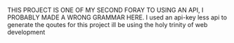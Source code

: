  THIS PROJECT IS ONE OF MY SECOND FORAY TO USING AN API, I PROBABLY MADE A WRONG GRAMMAR HERE. 
 I used an api-key less api to generate the qoutes
 for this project ill be using the holy trinity of web development 
